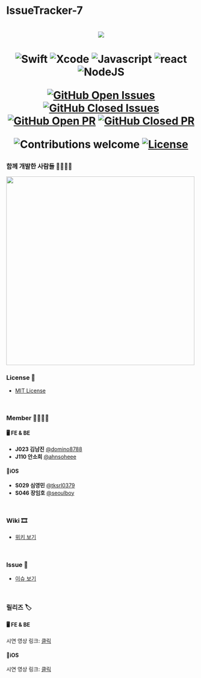 # IssueTracker-7

<h1 align="center">
  
<img src="https://user-images.githubusercontent.com/20080283/99056989-79b7fb00-25de-11eb-8c26-ae42671d8f70.png" align="center" />

<h1 align="center"

</h1>


<div align="center">


![Swift](https://img.shields.io/badge/swift-v5.1-orange?logo=swift)
![Xcode](https://img.shields.io/badge/xcode-v12.1-blue?logo=xcode)
![Javascript](https://img.shields.io/badge/javascript-ES6+-yellow?logo=javascript)
![react](https://img.shields.io/badge/react-17.0.1-9cf?logo=react)
![NodeJS](https://img.shields.io/badge/node.js-v12.18.3-green?logo=node.js)

[![GitHub Open Issues](https://img.shields.io/github/issues-raw/boostcamp-2020/IssueTracker-7?color=green)](https://github.com/boostcamp-2020/IssueTracker-7/issues)
[![GitHub Closed Issues](https://img.shields.io/github/issues-closed-raw/boostcamp-2020/IssueTracker-7?color=red)](https://github.com/boostcamp-2020/IssueTracker-7/issues)
[![GitHub Open PR](https://img.shields.io/github/issues-pr-raw/boostcamp-2020/IssueTracker-7?color=green)](https://github.com/boostcamp-2020/IssueTracker-7/issues)
[![GitHub Closed PR](https://img.shields.io/github/issues-pr-closed-raw/boostcamp-2020/IssueTracker-7?color=red)](https://github.com/boostcamp-2020/IssueTracker-7/issues)


![Contributions welcome](https://img.shields.io/badge/contributions-welcome-orange.svg)
[![License](https://img.shields.io/badge/license-MIT-blue.svg)](https://opensource.org/licenses/MIT)

</div>

### 함께 개발한 사람들 👨‍👨‍👧‍👦
<img src="https://user-images.githubusercontent.com/20080283/99057884-bc2e0780-25df-11eb-9ad5-2784a4416619.png" width="500" align="center" />

</br>

### License 🔑

- [MIT License](https://github.com/boostcamp-2020/IssueTracker-7/blob/master/LICENSE)

</br>

### Member 👨‍👩‍👦‍👦
#### 🖥 FE & BE
- **J023 김남진** [@domino8788](https://github.com/domino8788) 
- **J110 안소희** [@ahnsoheee](https://github.com/ahnsoheee)
#### 📱iOS
- **S029 심영민** [@tksrl0379](https://github.com/tksrl0379)
- **S046 장임호** [@seoulboy](https://github.com/seoulboy)

</br>

### Wiki 🎞
- [위키 보기](https://github.com/boostcamp-2020/IssueTracker-7/wiki)

</br>

### Issue 🔖
- [이슈 보기](https://github.com/boostcamp-2020/IssueTracker-7/issues)

</br>

### 릴리즈 🏷

#### 🖥 FE & BE
시연 영상 링크: [클릭](https://youtu.be/puAvTsYITww)
#### 📱iOS
시연 영상 링크: [클릭](https://youtu.be/VpsULPfmI-4)
